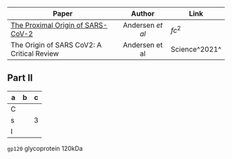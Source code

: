 | Paper                             | Author         | Link     |
| --------------------------------- | :--------------: | -------- |
|[The Proximal Origin of SARS-CoV-2](http://www.nature.com)| Andersen *et al* | $fc^2$ 
The Origin of SARS CoV2: A Critical Review| Andersen et al|Science^2021^

## Part II

a|b|c
-|-|-
C|
s| |3
I|

`gp120` glycoprotein 120kDa
